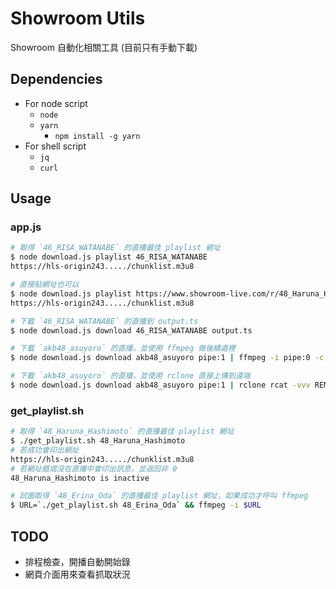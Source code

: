 # Showroom Utils
Showroom 自動化相關工具 (目前只有手動下載)

## Dependencies
- For node script
  - `node`
  - `yarn`
    - `npm install -g yarn`
- For shell script
  - `jq`
  - `curl`
## Usage
### app.js
```bash
# 取得 `46_RISA_WATANABE` 的直播最佳 playlist 網址
$ node download.js playlist 46_RISA_WATANABE
https://hls-origin243...../chunklist.m3u8

# 直接貼網址也可以
$ node download.js playlist https://www.showroom-live.com/r/48_Haruna_Hashimoto
https://hls-origin243...../chunklist.m3u8

# 下載 `46_RISA_WATANABE` 的直播到 output.ts
$ node download.js download 46_RISA_WATANABE output.ts

# 下載 `akb48_asuyoro` 的直播，並使用 ffmpeg 做後續處裡
$ node download.js download akb48_asuyoro pipe:1 | ffmpeg -i pipe:0 -c copy ....

# 下載 `akb48_asuyoro` 的直播，並使用 rclone 直接上傳到遠端
$ node download.js download akb48_asuyoro pipe:1 | rclone rcat -vvv REMOTE:/FOO/BAR/FILENAME.ts
```

### get_playlist.sh
```bash
# 取得 `48_Haruna_Hashimoto` 的直播最佳 playlist 網址
$ ./get_playlist.sh 48_Haruna_Hashimoto
# 若成功會印出網址
https://hls-origin243...../chunklist.m3u8
# 若網址錯或沒在直播中會印出訊息，並返回非 0
48_Haruna_Hashimoto is inactive

# 試圖取得 `48_Erina_Oda` 的直播最佳 playlist 網址，如果成功才呼叫 ffmpeg
$ URL=`./get_playlist.sh 48_Erina_Oda` && ffmpeg -i $URL
```

## TODO
 - 排程檢查，開播自動開始錄
 - 網頁介面用來查看抓取狀況